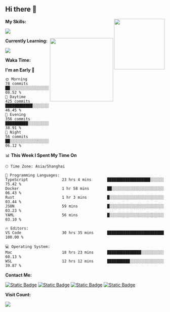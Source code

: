 ## Hi there 👋

<img height=160 align="right" src="https://s2.loli.net/2024/05/01/uw3cVq5TUCnhYLy.png" />

**My Skills:**
<p align="left">
  <a href="https://skillicons.dev">
    <img src="https://skillicons.dev/icons?i=git,docker,go,js,ts,react,vue,tailwind,electron&perline=6" />
  </a>
</p>

<a href="https://github.com/anuraghazra/convoychat">
  <img height=200 align="right" src="https://stats.ronki.moe/api/top-langs?username=lonzzi&layout=compact&langs_count=8&card_width=320" />
</a>

**Currently Learning:**
<p align="left">
  <a href="https://skillicons.dev">
    <img src="https://skillicons.dev/icons?i=flutter,nextjs,py,rust&perline=6" />
  </a>
</p>

**Waka Time:**
<!--START_SECTION:waka-->
**I'm an Early 🐤** 

```text
🌞 Morning                78 commits          ██░░░░░░░░░░░░░░░░░░░░░░░   08.52 % 
🌆 Daytime                425 commits         ████████████░░░░░░░░░░░░░   46.45 % 
🌃 Evening                356 commits         ██████████░░░░░░░░░░░░░░░   38.91 % 
🌙 Night                  56 commits          ██░░░░░░░░░░░░░░░░░░░░░░░   06.12 % 
```


📊 **This Week I Spent My Time On** 

```text
🕑︎ Time Zone: Asia/Shanghai

💬 Programming Languages: 
TypeScript               23 hrs 4 mins       ███████████████████░░░░░░   75.42 % 
Docker                   1 hr 58 mins        ██░░░░░░░░░░░░░░░░░░░░░░░   06.43 % 
Rust                     1 hr 3 mins         █░░░░░░░░░░░░░░░░░░░░░░░░   03.44 % 
JSON                     59 mins             █░░░░░░░░░░░░░░░░░░░░░░░░   03.23 % 
YAML                     56 mins             █░░░░░░░░░░░░░░░░░░░░░░░░   03.10 % 

🔥 Editors: 
VS Code                  30 hrs 35 mins      █████████████████████████   100.00 % 

💻 Operating System: 
Mac                      18 hrs 23 mins      ███████████████░░░░░░░░░░   60.13 % 
WSL                      12 hrs 12 mins      ██████████░░░░░░░░░░░░░░░   39.87 % 
```


<!--END_SECTION:waka-->

**Contact Me:**
<p>
  <a href="https://space.bilibili.com/13424328"><img alt="Static Badge" src="https://img.shields.io/badge/bilibili-ColourCode?style=flat-square&logo=bilibili&color=%23fb7299"></a>
  <a href="https://github.com/lonzzi"><img alt="Static Badge" src="https://img.shields.io/badge/GitHub-ColourCode?style=flat-square&logo=GitHub&color=%23555555"></a>
  <a href="https://twitter.com/lonzzi102"><img alt="Static Badge" src="https://img.shields.io/badge/X-ColourCode?style=flat-square&logo=x&color=%231D9BF0"></a>
  <a href="https://t.me/ronkimoe"><img alt="Static Badge" src="https://img.shields.io/badge/telegram-ColourCode?style=flat-square&logo=telegram&color=%23ED1965"></a>
</p>

**Visit Count:**
<p>
  <img src="https://count.ronki.moe/github:lonzzi?theme=rule34&render=pixelated">
</p>
